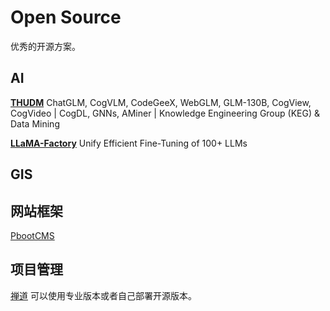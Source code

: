# Open Source
优秀的开源方案。

## AI
[**THUDM**](https://github.com/THUDM)
ChatGLM, CogVLM, CodeGeeX, WebGLM, GLM-130B, CogView, CogVideo | CogDL, GNNs, AMiner | Knowledge Engineering Group (KEG) & Data Mining

[**LLaMA-Factory**](https://github.com/hiyouga/LLaMA-Factory)
Unify Efficient Fine-Tuning of 100+ LLMs

## GIS


## 网站框架
[PbootCMS](https://github.com/pbootcmspro/PbootCMS)


## 项目管理
[禅道](https://www.zentao.net/)
可以使用专业版本或者自己部署开源版本。


